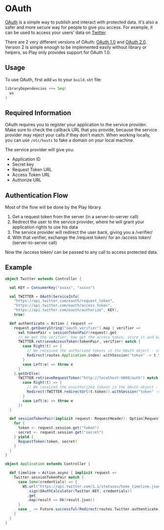 <!--- Copyright (C) 2009-2013 Typesafe Inc. <http://www.typesafe.com> -->
# OAuth

[OAuth](http://oauth.net/) is a simple way to publish and interact with protected data. It's also a safer and more secure way for people to give you access. For example, it can be used to access your users' data on [Twitter](https://dev.twitter.com/docs/auth/using-oauth).

There are 2 very different versions of OAuth: [OAuth 1.0](http://tools.ietf.org/html/rfc5849) and [OAuth 2.0](http://oauth.net/2/). Version 2 is simple enough to be implemented easily without library or helpers, so Play only provides support for OAuth 1.0.

## Usage

To use OAuth, first add `ws`  to your `build.sbt` file:

```scala
libraryDependencies ++= Seq(
  ws
)
```

## Required Information

OAuth requires you to register your application to the service provider. Make sure to check the callback URL that you provide, because the service provider may reject your calls if they don't match. When working locally, you can use `/etc/hosts` to fake a domain on your local machine.

The service provider will give you:

* Application ID
* Secret key
* Request Token URL
* Access Token URL
* Authorize URL

## Authentication Flow

Most of the flow will be done by the Play library.

1. Get a request token from the server (in a server-to-server call)
2. Redirect the user to the service provider, where he will grant your application rights to use his data
3. The service provider will redirect the user back, giving you a /verifier/
4. With that verifier, exchange the /request token/ for an /access token/ (server-to-server call)

Now the /access token/ can be passed to any call to access protected data.

## Example

```scala
object Twitter extends Controller {

  val KEY = ConsumerKey("xxxxx", "xxxxx")

  val TWITTER = OAuth(ServiceInfo(
    "https://api.twitter.com/oauth/request_token",
    "https://api.twitter.com/oauth/access_token",
    "https://api.twitter.com/oauth/authorize", KEY),
    true)

  def authenticate = Action { request =>
    request.getQueryString("oauth_verifier").map { verifier =>
      val tokenPair = sessionTokenPair(request).get
      // We got the verifier; now get the access token, store it and back to index
      TWITTER.retrieveAccessToken(tokenPair, verifier) match {
        case Right(t) => {
          // We received the authorized tokens in the OAuth object - store it before we proceed
          Redirect(routes.Application.index).withSession("token" -> t.token, "secret" -> t.secret)
        }
        case Left(e) => throw e
      }
    }.getOrElse(
      TWITTER.retrieveRequestToken("http://localhost:9000/auth") match {
        case Right(t) => {
          // We received the unauthorized tokens in the OAuth object - store it before we proceed
          Redirect(TWITTER.redirectUrl(t.token)).withSession("token" -> t.token, "secret" -> t.secret)
        }
        case Left(e) => throw e
      })
  }

  def sessionTokenPair(implicit request: RequestHeader): Option[RequestToken] = {
    for {
      token <- request.session.get("token")
      secret <- request.session.get("secret")
    } yield {
      RequestToken(token, secret)
    }
  }
}
```

```scala
object Application extends Controller {

  def timeline = Action.async { implicit request =>
    Twitter.sessionTokenPair match {
      case Some(credentials) => {
        WS.url("https://api.twitter.com/1.1/statuses/home_timeline.json")
          .sign(OAuthCalculator(Twitter.KEY, credentials))
          .get
          .map(result => Ok(result.json))
      }
      case _ => Future.successful(Redirect(routes.Twitter.authenticate))
    }
  }
}
```

